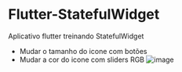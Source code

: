# Flutter-StatefulWidget
 Aplicativo flutter treinando StatefulWidget
* Mudar o tamanho do icone com botões 
* Mudar a cor do icone com sliders RGB
![image](https://user-images.githubusercontent.com/101115599/229938210-c6ac3dcb-187a-4dfe-b5af-10e944bbb48c.png)
